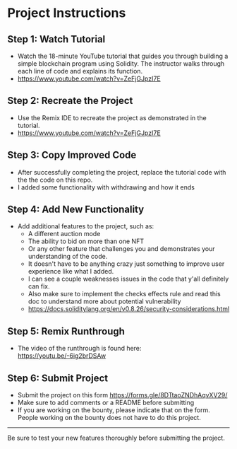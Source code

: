 # Project Instructions

## Step 1: Watch Tutorial
- Watch the 18-minute YouTube tutorial that guides you through building a simple blockchain program using Solidity. The instructor walks through each line of code and explains its function.
- https://www.youtube.com/watch?v=ZeFjGJpzI7E

## Step 2: Recreate the Project
- Use the Remix IDE to recreate the project as demonstrated in the tutorial.
- https://www.youtube.com/watch?v=ZeFjGJpzI7E

## Step 3: Copy Improved Code
- After successfully completing the project, replace the tutorial code with the the code on this repo.
- I added some functionality with withdrawing and how it ends

## Step 4: Add New Functionality
- Add additional features to the project, such as:
  - A different auction mode
  - The ability to bid on more than one NFT
  - Or any other feature that challenges you and demonstrates your understanding of the code.
  - It doesn't have to be anything crazy just something to improve user experience like what I added.
  - I can see a couple weaknesses issues in the code that y'all definitely can fix.
  - Also make sure to implement the checks effects rule and read this doc to understand more about potential vulnerability
  - https://docs.soliditylang.org/en/v0.8.26/security-considerations.html

## Step 5: Remix Runthrough
- The video of the runthrough is found here: https://youtu.be/-6ig2brDSAw

## Step 6: Submit Project
- Submit the project on this form https://forms.gle/8DTtaoZNDhAqvXV29/
- Make sure to add comments or a README before submitting
- If you are working on the bounty, please indicate that on the form. People working on the bounty does not have to do this project.
---

Be sure to test your new features thoroughly before submitting the project.
